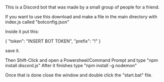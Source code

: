 This is a Discord bot that was made by a small group of people for a friend.


If you want to use this download and make a file in the main directory with index.js called "botconfig.json"


Inside it put this:

{
"token": "INSERT BOT TOKEN",
"prefix": "!"
}

save it.

Then Shift-Click and open a Powersheel/Command Prompt and type "npm install discord.js"
After it finishes type "npm install -g nodemon"

Once that is done close the window and double click the "start.bat" file.
